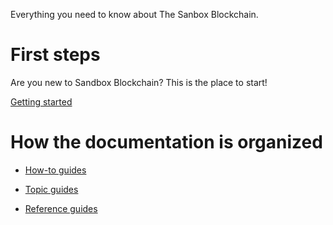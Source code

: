 Everything you need to know about The Sanbox Blockchain.

First steps
==================================

Are you new to Sandbox Blockchain? This is the place to start!

[Getting started](intro/index.md)

How the documentation is organized
==================================

* [How-to guides](howto/index.md)

* [Topic guides](topics/index.md)

* [Reference guides](ref/index.md)

